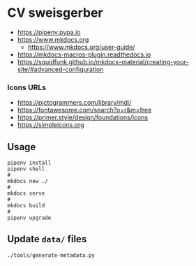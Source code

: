 # CV sweisgerber

- https://pipenv.pypa.io
- https://www.mkdocs.org
  - https://www.mkdocs.org/user-guide/
- https://mkdocs-macros-plugin.readthedocs.io
- https://squidfunk.github.io/mkdocs-material/creating-your-site/#advanced-configuration 


### Icons URLs

- https://pictogrammers.com/library/mdi/
- https://fontawesome.com/search?o=r&m=free
- https://primer.style/design/foundations/icons
- https://simpleicons.org

## Usage

```shell
pipenv install
pipenv shell
#
mkdocs new ./
#
mkdocs serve
#
mkdocs build
#
pipenv upgrade
```

## Update `data/` files

```shell
./tools/generate-metadata.py
```
